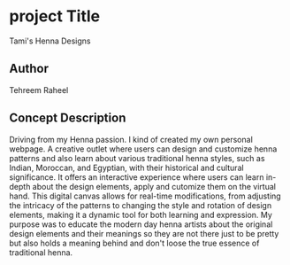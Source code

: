 # project Title

Tami's Henna Designs

## Author

Tehreem Raheel

## Concept Description

Driving from my Henna passion. I kind of created my own personal webpage. A creative outlet where users can design and customize henna patterns and also learn about various traditional henna styles, such as Indian, Moroccan, and Egyptian, with their historical and cultural significance. It offers an interactive experience where users can learn in-depth about the design elements, apply and cutomize them on the virtual hand. This digital canvas allows for real-time modifications, from adjusting the intricacy of the patterns to changing the style and rotation of design elements, making it a dynamic tool for both learning and expression. My purpose was to educate the modern day henna artists about the original design elements and their meanings so they are not there just to be pretty but also holds a meaning behind and don't loose the true essence of traditional henna.